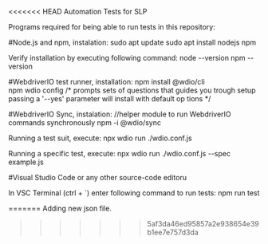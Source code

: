 <<<<<<< HEAD
Automation Tests for SLP

Programs required for being able to run tests in this repository:

#Node.js and npm, instalation:
	sudo apt update
 	sudo apt install nodejs npm

  Verify installation by executing following command:
	node --version
	npm --version

#WebdriverIO test runner, installation:
	npm install @wdio/cli  
	npm wdio config		/* prompts sets of questions that guides you trough setup
				  passing a '--yes' parameter will install with default op				    tions */

#WebdriverIO Sync, instalation:  //helper module to run WebdriverIO commands synchronously 
	npm -i @wdio/sync

  Running a test suit, execute:
	npx wdio run ./wdio.conf.js

  Running a specific test, execute:
	npx wdio run ./wdio.conf.js --spec example.js

#Visual Studio Code or any other source-code editoru

In VSC Terminal (ctrl + `) enter following command to run tests:
	npm run test	
	
=======
Adding new json file.
>>>>>>> 5af3da46ed95857a2e938654e39b1ee7e757d3da
